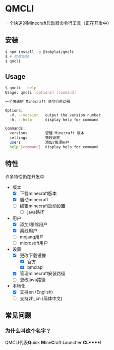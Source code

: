 # QMCLI
一个快速的Minecraft启动器命令行工具（正在开发中）

## 安装
```bash
$ npm install -g @tobylai/qmcli
$ # 检查安装
$ qmcli
```

## Usage
```bash
$ qmcli --help
Usage: qmcli [options] [command]

一个快速的 Minecraft 命令行启动器

Options:
  -V, --version   output the version number
  -h, --help      display help for command

Commands:
  versions        管理 Minecraft 版本
  settings        管理设置
  users           添加/管理用户
  help [command]  display help for command
```
## 特性
许多特性仍在开发中

- 版本
    - [X] 下载minecraft版本
    - [X] 启动minecraft
    - [ ] 编辑minecraft启动设置
        - [ ] java路径
- 用户
    - [X] 添加/移除用户
    - [X] 离线用户
    - [ ] mojang用户
    - [ ] microsoft用户
- 设置
    - [X] 更改下载镜像
        - [X] 官方
        - [X] bmclapi
    - [X] 管理minecraft安装路径
    - [ ] 更改java路径
- 本地化
    - [X] 支持en (English)
    - [ ] 支持zh_cn (简体中文)

## 常见问题
### 为什么叫这个名字？
QMCLI代表**Q**uick **M**ine**C**raft **L**auncher **CL****I**